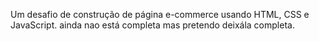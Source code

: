 Um desafio de construção de página e-commerce usando HTML, CSS e JavaScript. 
ainda nao está completa mas pretendo deixála completa. 
